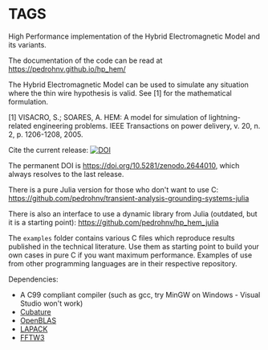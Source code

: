 # TAGS
High Performance implementation of the Hybrid Electromagnetic Model and its variants.

The documentation of the code can be read at https://pedrohnv.github.io/hp_hem/

The Hybrid Electromagnetic Model can be used to simulate any situation where the
thin wire hypothesis is valid. See [1] for the mathematical formulation.

[1] VISACRO, S.; SOARES, A. HEM: A model for simulation of lightning-related engineering problems. IEEE Transactions on power delivery, v. 20, n. 2, p. 1206-1208, 2005.

Cite the current release: [![DOI](https://zenodo.org/badge/151085118.svg)](https://zenodo.org/badge/latestdoi/151085118)

The permanent DOI is https://doi.org/10.5281/zenodo.2644010, which always resolves to the last release.

There is a pure Julia version for those who don't want to use C: https://github.com/pedrohnv/transient-analysis-grounding-systems-julia

There is also an interface to use a dynamic library from Julia (outdated, but it is a starting point): https://github.com/pedrohnv/hp_hem_julia

The `examples` folder contains various C files which reproduce results published in the technical literature. Use them as starting point to build your own cases in pure C if you want maximum performance. Examples of use from other programming languages are in their respective repository.

Dependencies:
 - A C99 compliant compiler (such as gcc, try MinGW on Windows - Visual Studio won't work)
 - [Cubature](https://github.com/stevengj/cubature)
 - [OpenBLAS](https://www.openblas.net/)
 - [LAPACK](http://www.netlib.org/lapack/)
 - [FFTW3](http://www.fftw.org/)
